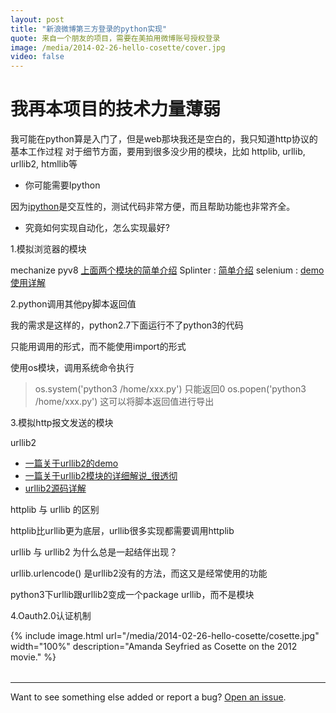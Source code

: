 ```yaml
---
layout: post
title: "新浪微博第三方登录的python实现"
quote: 来自一个朋友的项目，需要在美拍用微博账号授权登录
image: /media/2014-02-26-hello-cosette/cover.jpg
video: false
---
```


# 我再本项目的技术力量薄弱

我可能在python算是入门了，但是web那块我还是空白的，我只知道http协议的基本工作过程
对于细节方面，要用到很多没少用的模块，比如 httplib, urllib, urllib2, htmllib等

- 你可能需要Ipython

因为[ipython](http://www.ituring.com.cn/article/40324)是交互性的，测试代码非常方便，而且帮助功能也非常齐全。

- 究竟如何实现自动化，怎么实现最好?

1.模拟浏览器的模块 

mechanize
pyv8
[上面两个模块的简单介绍](http://blog.sina.com.cn/s/blog_571b19a0010136xe.html)
Splinter : [简单介绍](http://blog.csdn.net/lanbing510/article/details/8489715)
selenium : [demo](http://www.cnblogs.com/fnng/p/3160606.html)[使用详解](http://www.cnblogs.com/fnng/p/3157639.html)

2.python调用其他py脚本返回值 

我的需求是这样的，python2.7下面运行不了python3的代码 

只能用调用的形式，而不能使用import的形式

使用os模块，调用系统命令执行
> os.system('python3 /home/xxx.py') 只能返回0
> os.popen('python3 /home/xxx.py') 这可以将脚本返回值进行导出

3.模拟http报文发送的模块  

urllib2
- [一篇关于urllib2的demo](http://zhuoqiang.me/python-urllib2-usage.html#cookie)
- [一篇关于urllib2模块的详细解说_很透彻](http://www.cnblogs.com/daoluanxiaozi/p/3281706.html)
- [urllib2源码详解](http://xw2423.byr.edu.cn/blog/archives/794#viewSource)

httplib 与 urllib 的区别

httplib比urllib更为底层，urllib很多实现都需要调用httplib

urllib 与 urllib2 为什么总是一起结伴出现？

urllib.urlencode() 是urllib2没有的方法，而这又是经常使用的功能

python3下urllib跟urllib2变成一个package urllib，而不是模块

4.Oauth2.0认证机制


{% include image.html url="/media/2014-02-26-hello-cosette/cosette.jpg" width="100%" description="Amanda Seyfried as Cosette on the 2012 movie." %}

<table>
  
</table>

-----
Want to see something else added or report a bug? [Open an issue](https://github.com/camporez/camporez.github.io/issues/new).
